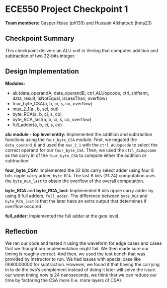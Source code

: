 # ECE550 Project Checkpoint 1
**Team members:** Casper Hsiao (ph139) and Hussain Alkhateeb (hma23)

## Checkpoint Summary
This checkpoint delivers an ALU unit in Verilog that computes addition and subtraction of two 32-bits integer.

## Design Implementation
**Modules:**
<ul>
<li>alu(data_operandA, data_operandB, ctrl_ALUopcode, ctrl_shiftamt, data_result, isNotEqual, isLessThan, overflow)</li>
<li> four_byte_CSA(a, b, ci, s, co, overflow)</li>
<li>mux_2_1(a , b, sel, out)</li>
<li>byte_RCA(a, b, ci, s, co)</li>
<li>byte_RCA_last(a, b, ci, s, co, overflow)</li>
<li>full_adder(a, b, ci, s, co)</li>
</ul>

**alu module - top level entity:** Implemented the addition and subtraction functions using the `four_byte_CSA` module. First, we negated the `data_operand_B` and used the `mux_2_1` with the `ctrl_ALUopcode` to select the correct operand for our `four_byte_CSA`. Then, we used the `ctrl_ALUopcode` as the carry in of the `four_byte_CSA` to compute either the addition or subtraction.

**four_byte_CSA:** Implemented the 32 bits carry select adder using four 8 bits ripple carry adder, `byte_RCA`. The last 8 bits (31:24) computation uses the `byte_RCA_last` to obtain the overflow of the overall computation.

**byte_RCA** and **byte_RCA_last:** Implemented 8 bits ripple carry adder by using 8 full adders, `full_adder`. The difference between `byte_RCA` and `byte_RCA_last` is that the later have an extra output that determines if overflow occured.

**full_adder:** Implemented the full adder at the gate level.

## Reflection
We ran our code and tested it using the waveform for edge cases and cases that we thought our implementation might fail. We then made sure our timing is roughly correct. And then, we used the test bench that was provided by instructor to run. We had issues with special case like 0h80000000 for subtraction. However, we found it that having the carrying in to do the two’s complement instead of doing it later will solve the issue. our worst timing now is 24 nanoseconds, we think that we can reduce our time by factoring the CSA more (I.e. more layers of CSA). 
